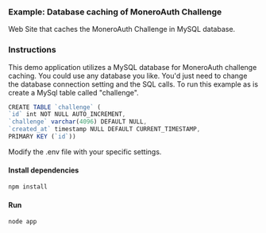 ### Example: Database caching of MoneroAuth Challenge  
Web Site that caches the MoneroAuth Challenge in MySQL database.

### Instructions
This demo application utilizes a MySQL database for MoneroAuth challenge caching.
You could use any database you like.  You'd just need to change the database connection setting and the SQL calls.
To run this example as is create a MySql table called "challenge".
  
```javascript
CREATE TABLE `challenge` (
`id` int NOT NULL AUTO_INCREMENT,
`challenge` varchar(4096) DEFAULT NULL,
`created_at` timestamp NULL DEFAULT CURRENT_TIMESTAMP,
PRIMARY KEY (`id`))
```
Modify the .env file with your specific settings.

#### Install dependencies
```javascript
npm install
``` 

#### Run
```javascript
node app
``` 

